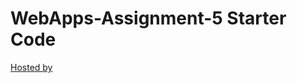 # WebApps-Assignment-5 Starter Code
[Hosted by](https://44-563-webapps-f21.github.io/webapps-s21-assignment-5-Karthik143073/animals.html)
